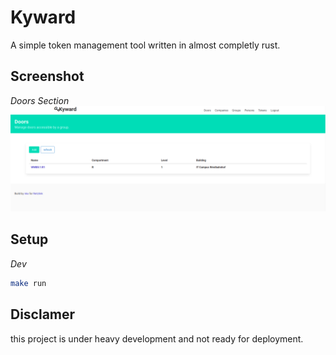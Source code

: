 # Kyward
A simple token management tool written in almost completly rust.

## Screenshot
_Doors Section_
![Doors Section Screenshot](assets/doors_section.png)

## Setup 
_Dev_
```bash
make run
```

## Disclamer
this project is under heavy development and not ready for deployment.
